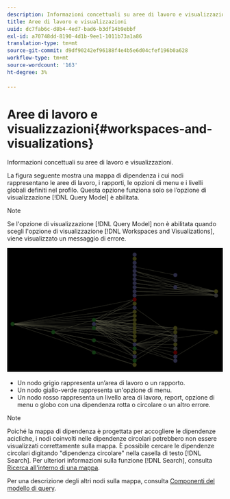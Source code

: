 ```yaml
---
description: Informazioni concettuali su aree di lavoro e visualizzazioni.
title: Aree di lavoro e visualizzazioni
uuid: dc7fab6c-d8b4-4ed7-bad6-b3df14b9ebbf
exl-id: a70748dd-8190-4d1b-9ee1-1011b73a1a86
translation-type: tm+mt
source-git-commit: d9df90242ef96188f4e4b5e6d04cfef196b0a628
workflow-type: tm+mt
source-wordcount: '163'
ht-degree: 3%

---
```


# Aree di lavoro e visualizzazioni{#workspaces-and-visualizations}

Informazioni concettuali su aree di lavoro e visualizzazioni.

La figura seguente mostra una mappa di dipendenza i cui nodi rappresentano le aree di lavoro, i rapporti, le opzioni di menu e i livelli globali definiti nel profilo. Questa opzione funziona solo se l’opzione di visualizzazione [!DNL Query Model] è abilitata.

>[!NOTE]
>
>Se l&#39;opzione di visualizzazione [!DNL Query Model] non è abilitata quando scegli l&#39;opzione di visualizzazione [!DNL Workspaces and Visualizations], viene visualizzato un messaggio di errore.

![](assets/vis_DependencyMap_QueryModelandWorkspaces.png)

* Un nodo grigio rappresenta un’area di lavoro o un rapporto.
* Un nodo giallo-verde rappresenta un&#39;opzione di menu.
* Un nodo rosso rappresenta un livello area di lavoro, report, opzione di menu o globo con una dipendenza rotta o circolare o un altro errore.

>[!NOTE]
>
>Poiché la mappa di dipendenza è progettata per accogliere le dipendenze acicliche, i nodi coinvolti nelle dipendenze circolari potrebbero non essere visualizzati correttamente sulla mappa. È possibile cercare le dipendenze circolari digitando &quot;dipendenza circolare&quot; nella casella di testo [!DNL Search]. Per ulteriori informazioni sulla funzione [!DNL Search], consulta [Ricerca all&#39;interno di una mappa](../../../../../home/c-get-started/c-admin-intrf/c-dataset-mgrs/c-dep-maps/t-srch-map.md#task-a1e7065a538d46c78a7d28676d880dfb).

Per una descrizione degli altri nodi sulla mappa, consulta [Componenti del modello di query](../../../../../home/c-get-started/c-admin-intrf/c-dataset-mgrs/c-dep-maps/c-qry-mod-comp.md#concept-32c6dadd32f74179b026c7e96d47710f).
